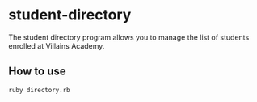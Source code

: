 # student-directory

The student directory program allows you to manage the list of students enrolled at Villains Academy.

## How to use

```shell
ruby directory.rb
```